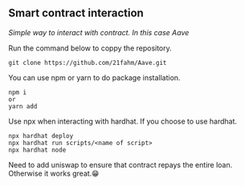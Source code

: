 ## Smart contract interaction

_Simple way to interact with contract. In this case Aave_

Run the command below to coppy the repository.

```shell
git clone https://github.com/21fahm/Aave.git
```

You can use npm or yarn to do package installation.

```shell
npm i
or
yarn add
```

Use npx when interacting with hardhat. If you choose to use hardhat.

```shell
npx hardhat deploy
npx hardhat run scripts/<name of script>
npx hardhat node
```

Need to add uniswap to ensure that contract repays the entire loan.
Otherwise it works great.😁
